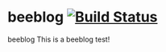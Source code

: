beeblog [![Build Status](https://travis-ci.org/canghai908/beeblog.svg?branch=master)](https://travis-ci.org/canghai908/beeblog)
=======

beeblog
This is a beeblog test!
